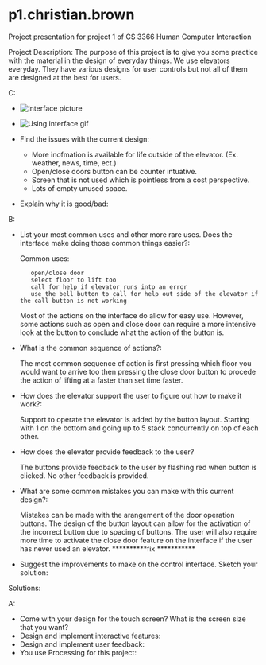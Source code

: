 # p1.christian.brown
Project presentation for project 1 of CS 3366 Human Computer Interaction

Project Description:
  The purpose of this project is to give you some practice with the material in the design of everyday things.
We use elevators everyday. They have various designs for user controls but not all of them are designed at the best for users. 

C:
  * ![Interface picture](https://user-images.githubusercontent.com/61254256/192186289-45552119-1344-4181-91fc-ef2f98551c4a.jpg)
  * ![Using interface gif](https://user-images.githubusercontent.com/61254256/192186304-bafd7498-2ae6-4486-8a44-4dafca3a2466.gif)

  * Find the issues with the current design:
      * More inofmation is available for life outside of the elevator. (Ex. weather, news, time, ect.)
      * Open/close doors button can be counter intuative.
      * Screen that is not used which is pointless from a cost perspective.
      * Lots of empty unused space.
  
  * Explain why it is good/bad:
    

B: 
  * List your most common uses and other more rare uses. Does the interface make doing those common things        easier?:
  
      Common uses:
      
           open/close door
           select floor to lift too
           call for help if elevator runs into an error
           use the bell button to call for help out side of the elevator if the call button is not working
      
       Most of the actions on the interface do allow for easy use. However, some actions such as open and      close door can require a more intensive look at the button to conclude what the action of the button is.
    
  * What is the common sequence of actions?:
  
    The most common sequence of action is first pressing which floor you would want to arrive too then pressing the close door button to procede the action of lifting at a faster than set time faster.
    
  * How does the elevator support the user to figure out how to make it work?:
      
      Support to operate the elevator is added by the button layout. Starting with 1 on the bottom and going up to 5 stack concurrently on top of each other.
      
  * How does the elevator provide feedback to the user?
  
      The buttons provide feedback to the user by flashing red when button is clicked. No other feedback is provided.
      
  * What are some common mistakes you can make with this current design?:
  
      Mistakes can be made with the arangement of the door operation buttons. The design of the button layout can allow for the activation of the incorrect button due to spacing of buttons. The user will also require more time to activate the close door feature on the interface if the user has never used an elevator. **********fix ***********
      
  * Suggest the improvements to make on the control interface. Sketch your solution:
  
  Solutions:
  
  
  
A: 
  * Come with your design for the touch screen? What is the screen size that you want?
  * Design and implement interactive features:
  * Design and implement user feedback:
  * You use Processing for this project:
